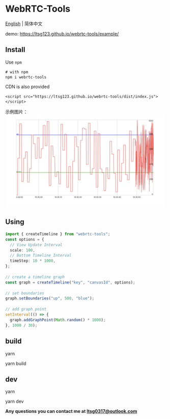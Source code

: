 # WebRTC-Tools

[English](./README.md) | 简体中文

demo: https://ltsg123.github.io/webrtc-tools/example/

## Install

Use `npm`

```
# with npm
npm i webrtc-tools
```

CDN is also provided

```
<script src="https://ltsg123.github.io/webrtc-tools/dist/index.js"></script>
```

示例图片：
![](./img/test.png)

## Using

```ts
import { createTimeline } from "webrtc-tools";
const options = {
  // View Update Interval
  scale: 100,
  // Bottom Timeline Interval
  timeStep: 10 * 1000,
};

// create a timeline graph
const graph = createTimeline("key", "canvasId", options);

// set boundaries
graph.setBoundaries("up", 500, "blue");

// add graph point
setInterval(() => {
  graph.addGraphPoint(Math.random() * 1000);
}, 1000 / 30);
```

## build

yarn

yarn build

## dev

yarn

yarn dev

**Any questions you can contact me at ltsg0317@outlook.com**
